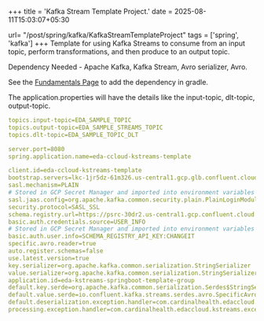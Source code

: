 +++
title = 'Kafka Stream Template Project.'
date = 2025-08-11T15:03:07+05:30

url= "/post/spring/kafka/KafkaStreamTemplateProject"
tags = ['spring', 'kafka']
+++
Template for using Kafka Streams to consume from an input topic, perform transformations, and then produce to an output topic.

Dependency Needed - Apache Kafka, Kafka Stream, Avro serializer, Avro. 

See the [Fundamentals Page](https://suchismita-deb.github.io/post/spring/kafka/KafkaProjectFundamental/) to add the dependency in gradle.

The application.properties will have the details like the input-topic, dlt-topic, output-topic.
```yml
topics.input-topic=EDA_SAMPLE_TOPIC
topics.output-topic=EDA_SAMPLE_STREAMS_TOPIC
topics.dlt-topic=EDA_SAMPLE_TOPIC_DLT

server.port=8080
spring.application.name=eda-ccloud-kstreams-template

client.id=eda-ccloud-kstreams-template
bootstrap.servers=lkc-1jr5dz-61m326.us-central1.gcp.glb.confluent.cloud:9092
sasl.mechanism=PLAIN
# Stored in GCP Secret Manager and imported into environment variables via ArgoCD
sasl.jaas.config=org.apache.kafka.common.security.plain.PlainLoginModule required username='USERNAME' password='CHANGEIT';
security.protocol=SASL_SSL
schema.registry.url=https://psrc-30dr2.us-central1.gcp.confluent.cloud
basic.auth.credentials.source=USER_INFO
# Stored in GCP Secret Manager and imported into environment variables via ArgoCD
basic.auth.user.info=SCHEMA_REGISTRY_API_KEY:CHANGEIT
specific.avro.reader=true
auto.register.schemas=false
use.latest.version=true
key.serializer=org.apache.kafka.common.serialization.StringSerializer
value.serializer=org.apache.kafka.common.serialization.StringSerializer
application.id=eda-kstreams-springboot-template-group
default.key.serde=org.apache.kafka.common.serialization.Serdes$StringSerde
default.value.serde=io.confluent.kafka.streams.serdes.avro.SpecificAvroSerde
default.deserialization.exception.handler=com.cardinalhealth.edaccloud.kstreams.exceptionhandler.CustomDeserializationExceptionHandler
processing.exception.handler=com.cardinalhealth.edaccloud.kstreams.exceptionhandler.CustomProcessingExceptionHandler
```


